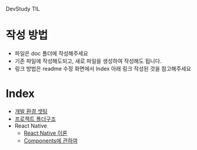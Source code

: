 DevStudy TIL
# 작성 방법
- 파일은 doc 폴더에 작성해주세요
- 기존 파일에 작성해도되고, 새로 파일을 생성하여 작성해도 됩니다.
- 링크 방법은 readme 수정 화면에서 Index 아래 링크 작성된 것을 참고해주세요


# Index
- [개발 환경 셋팅](https://github.com/thanx2h/devstudy/blob/main/doc/dev_environment_setting.md)
- [프로젝트 폴더구조](https://github.com/thanx2h/devstudy/blob/main/doc/folder_structure.md)
- React Native
  - [React Native 이론](https://github.com/thanx2h/devstudy/blob/main/doc/react_native/theory.md)
  - [Components에 관하여](https://github.com/thanx2h/devstudy/blob/main/doc/react_native/components.md)

